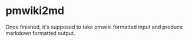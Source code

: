 # pmwiki2md
Once finished, it's supposed to take pmwiki formatted input and produce markdown formatted output.
